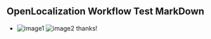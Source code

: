 ## OpenLocalization Workflow Test MarkDown
* ![image1](.\e9f6ae9e-1c41-4a26-af03-c8a7439a060c.PNG)   ![image2](.\748404bd-f35d-49dc-8739-490777e04c29.png) 
thanks!